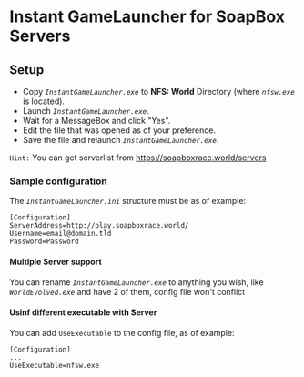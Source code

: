 # Instant GameLauncher for SoapBox Servers

## Setup

- Copy *`InstantGameLauncher.exe`* to **NFS: World** Directory (where *`nfsw.exe`* is located).
- Launch *`InstantGameLauncher.exe`*.
- Wait for a MessageBox and click "Yes".
- Edit the file that was opened as of your preference.
- Save the file and relaunch *`InstantGameLauncher.exe`*.

`Hint:` You can get serverlist from https://soapboxrace.world/servers

### Sample configuration

The *`InstantGameLauncher.ini`* structure must be as of example:
```
[Configuration]
ServerAddress=http://play.soapboxrace.world/
Username=email@domain.tld
Password=Password
```

#### Multiple Server support

You can rename *`InstantGameLauncher.exe`* to anything you wish, like *`WorldEvolved.exe`* and have 2 of them, config file won't conflict

#### Usinf different executable with Server

You can add `UseExecutable` to the config file, as of example:
```
[Configuration]
...
UseExecutable=nfsw.exe
```
